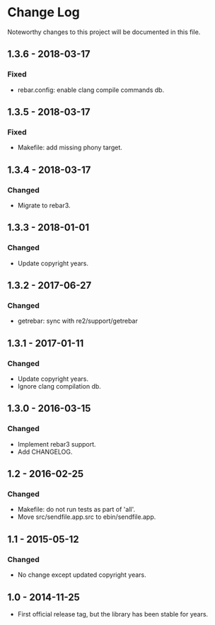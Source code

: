 # Change Log
Noteworthy changes to this project will be documented in this file.

## 1.3.6 - 2018-03-17
### Fixed
- rebar.config: enable clang compile commands db.

## 1.3.5 - 2018-03-17
### Fixed
- Makefile: add missing phony target.

## 1.3.4 - 2018-03-17
### Changed
- Migrate to rebar3.

## 1.3.3 - 2018-01-01
### Changed
- Update copyright years.

## 1.3.2 - 2017-06-27
### Changed
- getrebar: sync with re2/support/getrebar

## 1.3.1 - 2017-01-11
### Changed
- Update copyright years.
- Ignore clang compilation db.

## 1.3.0 - 2016-03-15
### Changed
- Implement rebar3 support.
- Add CHANGELOG.

## 1.2 - 2016-02-25
### Changed
- Makefile: do not run tests as part of 'all'.
- Move src/sendfile.app.src to ebin/sendfile.app.

## 1.1 - 2015-05-12
### Changed
- No change except updated copyright years.

## 1.0 - 2014-11-25
- First official release tag, but the library has been stable for years.
